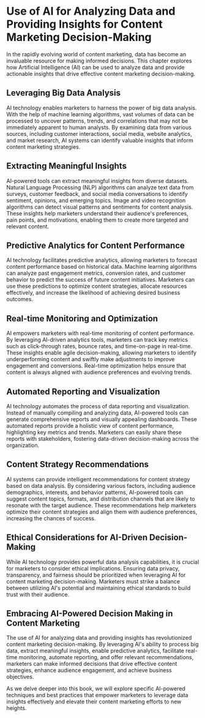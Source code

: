 Use of AI for Analyzing Data and Providing Insights for Content Marketing Decision-Making
====================================================================================================

In the rapidly evolving world of content marketing, data has become an invaluable resource for making informed decisions. This chapter explores how Artificial Intelligence (AI) can be used to analyze data and provide actionable insights that drive effective content marketing decision-making.

Leveraging Big Data Analysis
----------------------------

AI technology enables marketers to harness the power of big data analysis. With the help of machine learning algorithms, vast volumes of data can be processed to uncover patterns, trends, and correlations that may not be immediately apparent to human analysts. By examining data from various sources, including customer interactions, social media, website analytics, and market research, AI systems can identify valuable insights that inform content marketing strategies.

Extracting Meaningful Insights
------------------------------

AI-powered tools can extract meaningful insights from diverse datasets. Natural Language Processing (NLP) algorithms can analyze text data from surveys, customer feedback, and social media conversations to identify sentiment, opinions, and emerging topics. Image and video recognition algorithms can detect visual patterns and sentiments for content analysis. These insights help marketers understand their audience's preferences, pain points, and motivations, enabling them to create more targeted and relevant content.

Predictive Analytics for Content Performance
--------------------------------------------

AI technology facilitates predictive analytics, allowing marketers to forecast content performance based on historical data. Machine learning algorithms can analyze past engagement metrics, conversion rates, and customer behavior to predict the success of future content initiatives. Marketers can use these predictions to optimize content strategies, allocate resources effectively, and increase the likelihood of achieving desired business outcomes.

Real-time Monitoring and Optimization
-------------------------------------

AI empowers marketers with real-time monitoring of content performance. By leveraging AI-driven analytics tools, marketers can track key metrics such as click-through rates, bounce rates, and time-on-page in real-time. These insights enable agile decision-making, allowing marketers to identify underperforming content and swiftly make adjustments to improve engagement and conversions. Real-time optimization helps ensure that content is always aligned with audience preferences and evolving trends.

Automated Reporting and Visualization
-------------------------------------

AI technology automates the process of data reporting and visualization. Instead of manually compiling and analyzing data, AI-powered tools can generate comprehensive reports and visually appealing dashboards. These automated reports provide a holistic view of content performance, highlighting key metrics and trends. Marketers can easily share these reports with stakeholders, fostering data-driven decision-making across the organization.

Content Strategy Recommendations
--------------------------------

AI systems can provide intelligent recommendations for content strategy based on data analysis. By considering various factors, including audience demographics, interests, and behavior patterns, AI-powered tools can suggest content topics, formats, and distribution channels that are likely to resonate with the target audience. These recommendations help marketers optimize their content strategies and align them with audience preferences, increasing the chances of success.

Ethical Considerations for AI-Driven Decision-Making
----------------------------------------------------

While AI technology provides powerful data analysis capabilities, it is crucial for marketers to consider ethical implications. Ensuring data privacy, transparency, and fairness should be prioritized when leveraging AI for content marketing decision-making. Marketers must strike a balance between utilizing AI's potential and maintaining ethical standards to build trust with their audience.

Embracing AI-Powered Decision Making in Content Marketing
---------------------------------------------------------

The use of AI for analyzing data and providing insights has revolutionized content marketing decision-making. By leveraging AI's ability to process big data, extract meaningful insights, enable predictive analytics, facilitate real-time monitoring, automate reporting, and offer relevant recommendations, marketers can make informed decisions that drive effective content strategies, enhance audience engagement, and achieve business objectives.

As we delve deeper into this book, we will explore specific AI-powered techniques and best practices that empower marketers to leverage data insights effectively and elevate their content marketing efforts to new heights.
